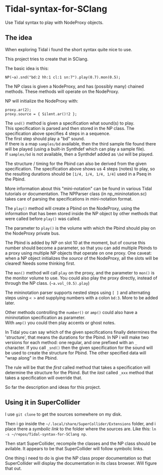 # Tidal-syntax-for-SClang
Use Tidal syntax to play with NodeProxy objects.

## The idea

When exploring Tidal i found the short syntax quite nice to use.

This project tries to create that in SClang.

The basic idea is this:

```
NP(~a).snd("bd:2 hh:1 cl:1 sn:7").play(0.7).mon(0.5);
```

The NP class is given a NodeProxy, and has (possibly many) chained methods.
These methods will operate on the NodeProxy.

NP will initialize the NodeProxy with:
```
proxy.ar(2);
proxy.source = { Silent.ar()!2 };
```

The ```snd()``` method is given a specification what sound(s) to play.  
This specification is parsed and then stored in the NP class.
The specification above specifies 4 steps in a sequence.  
The first step should play a "bd" sound.  
If there is a map ```samples/bd``` available, then the third sample file found there will be played (using a built-in Synthdef which can play a sample file).  
If ```samples/bd``` is not available, then a Synthdef added as ```\bd``` will be played.

The structure / timing for the Pbind can also be derived from the given specification. The specification above shows us 4 steps (notes) to play, so the resulting durations should be ```[1/4, 1/4, 1/4, 1/4]``` used in a Pseq in the Pbind.

More information about this "mini-notation" can be found in various Tidal tutorials or documentation. The NPParser class (in np_mininotation.sc) takes care of parsing the specifications in mini-notation format.

The ```play()``` method will create a Pbind on the NodeProxy, using the information that has been stored inside the NP object by other methods that were called before ```play()``` was called.

The parameter to ```play()``` is the volume with which the Pbind should play on the NodeProxy private bus.

The Pbind is added by NP on slot 10 at the moment, but of course this number should become a parameter, so that you can add multiple Pbinds to a proxy using multiple NP objects that operate on one proxy. One caveat: when a NP object initializes the _source_ of the NodeProxy, all the slots will be cleared! Needs some thinking first.

The ```mon()``` method will call ```play``` on the proxy, and the parameter to ```mon()``` is the monitor volume to use. You could also play the proxy directly, instead of through the NP class. (```~a.vol_(0.5).play```)

The mininotation parser supports nested steps using ```[ ]``` and alternating steps using ```< >``` and supplying numbers with a colon ```bd:3```.
More to be added later.

Other methods controlling the ```number()``` or ```amp()``` could also have a mininotation specification as parameter.  
With ```amp()``` you could then play accents or ghost notes.

In Tidal you can say which of the given specifications finally determines the 'structure', that means the durations for the Pbind. In NP i will make two versions for each method: one regular, and one prefixed with an ```_``` character. If you call ```_snd()``` then the given specification for the sound will be used to create the structure for Pbind. The other specified data will "wrap along" in the Pbind.

The rule will be that the _first_ called method that takes a specification will determine the structure for the Pbind. But the _last_ called ```_xxx``` method that takes a specification will override that.

So far the description and ideas for this project.

## Using it in SuperCollider

I use ```git clone``` to get the sources somewhere on my disk.

Then i go inside the ```~/.local/share/SuperCollider/Extensions``` folder, and i place there a _symbolic link_ to the folder where the sources are. Like this: ```ln -s ~/repos/Tidal-syntax-for-SClang np```.

Then start SuperCollider, recompile the classes and the NP class should be avilable. It appears to be that SuperCollider will follow symbolic links.

One thing i need to do is give the NP class proper documentation so that SuperCollider will display the documentation in its class browser. Will figure that out.

